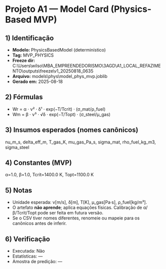 # Projeto A1 — Model Card (Physics-Based MVP)

## 1) Identificação
- **Modelo:** PhysicsBasedModel (determinístico)
- **Tag:** MVP_PHYSICS
- **Freeze dir:** C:\Users\wilso\MBA_EMPREENDEDORISMO\3AGD\A1_LOCAL_REFAZIMENTO\outputs\freeze\v1_20250818_0635
- **Arquivo:** models\phys\model_phys_mvp.joblib
- **Gerado em:** 2025-08-18

## 2) Fórmulas
- Wr = α · ν² · δ¹ · exp(−T/Tcrit) · (σ_mat/ρ_fuel)
- Wm = β · ν³ · √δ · exp(−T/Topt) · (σ_steel/μ_gas)

## 3) Insumos esperados (nomes canônicos)
nu_m_s, delta_eff_m, T_gas_K, mu_gas_Pa_s, sigma_mat, rho_fuel_kg_m3, sigma_steel

## 4) Constantes (MVP)
α=1.0, β=1.0, Tcrit=1400.0 K, Topt=1100.0 K

## 5) Notas
- Unidade esperada: ν[m/s], δ[m], T[K], μ_gas[Pa·s], ρ_fuel[kg/m³].
- O artefato **não aprende**; aplica equações físicas. Calibração de α/β/Tcrit/Topt pode ser feita em futura versão.
- Se o CSV tiver nomes diferentes, renomeie ou mapeie para os canônicos antes de inferir.

## 6) Verificação
- Executada: Não
- Estatísticas: —
- Amostra de predição: —
